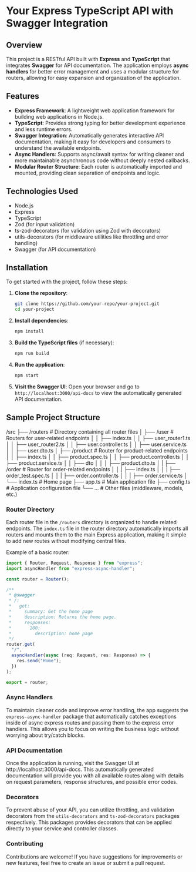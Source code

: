 # Your Express TypeScript API with Swagger Integration

## Overview

This project is a RESTful API built with **Express** and **TypeScript** that integrates **Swagger** for API documentation. The application employs **async handlers** for better error management and uses a modular structure for routers, allowing for easy expansion and organization of the application.

## Features

- **Express Framework**: A lightweight web application framework for building web applications in Node.js.
- **TypeScript**: Provides strong typing for better development experience and less runtime errors.
- **Swagger Integration**: Automatically generates interactive API documentation, making it easy for developers and consumers to understand the available endpoints.
- **Async Handlers**: Supports async/await syntax for writing cleaner and more maintainable asynchronous code without deeply nested callbacks.
- **Modular Router Structure**: Each router is automatically imported and mounted, providing clean separation of endpoints and logic.

## Technologies Used

- Node.js
- Express
- TypeScript
- Zod (for input validation)
- ts-zod-decorators (for validation using Zod with decorators)
- utils-decorators (for middleware utilities like throttling and error handling)
- Swagger (for API documentation)

## Installation

To get started with the project, follow these steps:

1. **Clone the repository**:

   ```bash
   git clone https://github.com/your-repo/your-project.git
   cd your-project
   ```

2. **Install dependencies**:

   ```bash
   npm install
   ```

3. **Build the TypeScript files** (if necessary):

   ```bash
   npm run build
   ```

4. **Run the application**:

   ```bash
   npm start
   ```

5. **Visit the Swagger UI**: Open your browser and go to `http://localhost:3000/api-docs` to view the automatically generated API documentation.

## Sample Project Structure

/src
├── /routers # Directory containing all router files
│ ├── /user # Routers for user-related endpoints
│ │ ├── index.ts
│ │ ├── user_router1.ts
│ │ ├── user_router2.ts
│ │ ├── user.controller.ts
│ │ ├── user.service.ts
│ │ ├── user.dto.ts
│ ├── /product # Router for product-related endpoints
│ │ ├── index.ts
│ │ ├── product.spec.ts
│ │ ├── product.controller.ts
│ │ ├── product.service.ts
│ │ ├── dto
│ │ │ ├── product.dto.ts
│ | ├── /order # Router for order-related endpoints
│ │ | ├── index.ts
│ │ | ├── order_test.spec.ts
│ │ | ├── order.controller.ts
│ │ | ├── order.service.ts
│ └── index.ts # Home page
├── app.ts # Main application file
├── config.ts # Application configuration file
└── ... # Other files (middleware, models, etc.)

### Router Directory

Each router file in the `/routers` directory is organized to handle related endpoints. The `index.ts` file in the router directory automatically imports all routers and mounts them to the main Express application, making it simple to add new routes without modifying central files.

Example of a basic router:

```typescript
import { Router, Request, Response } from "express";
import asyncHandler from "express-async-handler";

const router = Router();

/**
 * @swagger
 * /:
 *   get:
 *     summary: Get the home page
 *     description: Returns the home page.
 *     responses:
 *       200:
 *         description: home page
 */
router.get(
  "/",
  asyncHandler(async (req: Request, res: Response) => {
    res.send("Home");
  })
);

export = router;
```

### Async Handlers

To maintain cleaner code and improve error handling, the app suggests the `express-async-handler` package that automatically catches exceptions inside of async express routes and passing them to the express error handlers. This allows you to focus on writing the business logic without worrying about try/catch blocks.

### API Documentation

Once the application is running, visit the Swagger UI at http://localhost:3000/api-docs. This automatically generated documentation will provide you with all available routes along with details on request parameters, response structures, and possible error codes.

### Decorators

To prevent abuse of your API, you can utilize throttling, and validation decorators from the `utils-decorators` and `ts-zod-decorators` packages respectively. This packages provides decorators that can be applied directly to your service and controller classes.

### Contributing

Contributions are welcome! If you have suggestions for improvements or new features, feel free to create an issue or submit a pull request.
